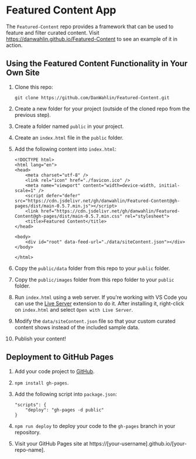 # Featured Content App

The `Featured-Content` repo provides a framework that can be used to feature and filter curated content. Visit <a href="https://danwahlin.github.io/Featured-Content/" target="_blank" rel="noopener noreferrer">https://danwahlin.github.io/Featured-Content</a> to see an example of it in action.

## Using the Featured Content Functionality in Your Own Site

1. Clone this repo:

    ```
    git clone https://github.com/DanWahlin/Featured-Content.git
    ```

1. Create a new folder for your project (outside of the cloned repo from the previous step).

1. Create a folder named `public` in your project.

1. Create an `index.html` file in the `public` folder.

1. Add the following content into `index.html`:

    ```
    <!DOCTYPE html>
    <html lang="en">
    <head>
        <meta charset="utf-8" />
        <link rel="icon" href="./favicon.ico" />
        <meta name="viewport" content="width=device-width, initial-scale=1" />
        <script defer="defer" src="https://cdn.jsdelivr.net/gh/danwahlin/Featured-Content@gh-pages/dist/main-0.5.7.min.js"></script>
        <link href="https://cdn.jsdelivr.net/gh/danwahlin/Featured-Content@gh-pages/dist/main-0.5.7.min.css" rel="stylesheet">
        <title>Featured Content</title>
    </head>

    <body>
        <div id="root" data-feed-url="./data/siteContent.json"></div>
    </body>

    </html>
    ```

1. Copy the `public/data` folder from this repo to your `public` folder.

1. Copy the `public/images` folder from this repo folder to your `public` folder.

1. Run `index.html` using a web server. If you're working with VS Code you can use the [Live Server](https://marketplace.visualstudio.com/items?itemName=ritwickdey.LiveServer) extension to do it. After installing it, right-click on `index.html` and select `Open with Live Server`.

1. Modify the `data/siteContent.json` file so that your custom curated content shows instead of the included sample data.

1. Publish your content!

## Deployment to GitHub Pages

1. Add your code project to [GitHub](https://docs.github.com/en/get-started/importing-your-projects-to-github/importing-source-code-to-github/adding-locally-hosted-code-to-github).

1. `npm install gh-pages`.

1. Add the following script into `package.json`:

    ```
    "scripts": {
        "deploy": "gh-pages -d public"
    }
    ```

1. `npm run deploy` to deploy your code to the `gh-pages` branch in your repository.

1. Visit your GitHub Pages site at https://[your-username].github.io/[your-repo-name].
